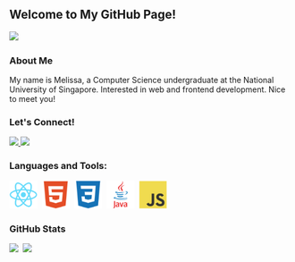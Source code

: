## Welcome to My GitHub Page!

![](https://komarev.com/ghpvc/?username=your-github-username)

### About Me

My name is Melissa, a Computer Science undergraduate at the National University of Singapore. Interested in web and frontend development. Nice to meet you!

### Let's Connect!
<a href="https://www.linkedin.com/in/melissaharijanto/">
  <img src="https://img.shields.io/badge/LinkedIn-0077B5?style=for-the-badge&logo=linkedin&logoColor=white">
</a>
<a href="https://www.behance.net/melisara">
  <img src="https://img.shields.io/badge/-Behance-blue?style=for-the-badge&logo=behance&logoColor=white">
</a>

### Languages and Tools:
<img src="https://github.com/devicons/devicon/blob/master/icons/react/react-original.svg" width="50" height="50">&nbsp;
<img src="https://github.com/devicons/devicon/blob/master/icons/html5/html5-plain.svg" width="50" height="50">&nbsp;
<img src="https://github.com/devicons/devicon/blob/master/icons/css3/css3-plain.svg" width="50" height="50">&nbsp;
<img src="https://github.com/devicons/devicon/blob/master/icons/java/java-original-wordmark.svg" width="50" height="50">&nbsp;
<img src="https://github.com/devicons/devicon/blob/master/icons/javascript/javascript-original.svg" width="50" height="50">&nbsp;

### GitHub Stats
<img src="https://github-readme-stats.vercel.app/api?username=melissaharijanto&theme=tokyonight&show_icons=true" width="45%">&nbsp;
<img src="https://github-readme-stats.vercel.app/api/top-langs/?username=melissaharijanto&layout=compact&theme=tokyonight" width="45%">

<!--
**melissaharijanto/melissaharijanto** is a ✨ _special_ ✨ repository because its `README.md` (this file) appears on your GitHub profile.

Here are some ideas to get you started:

- 🔭 I’m currently working on ...
- 🌱 I’m currently learning ...
- 👯 I’m looking to collaborate on ...
- 🤔 I’m looking for help with ...
- 💬 Ask me about ...
- 📫 How to reach me: ...
- 😄 Pronouns: ...
- ⚡ Fun fact: ...
-->
